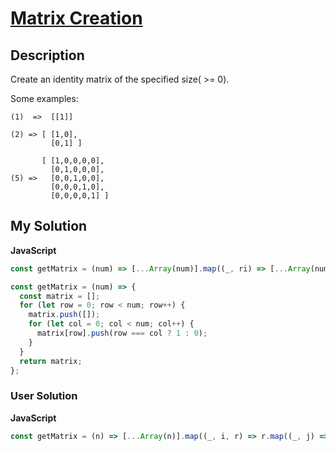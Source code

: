 # [Matrix Creation](https://www.codewars.com/kata/5a34da5dee1aae516d00004a)

## Description

Create an identity matrix of the specified size( >= 0).

Some examples:

```
(1)  =>  [[1]]

(2) => [ [1,0],
         [0,1] ]

       [ [1,0,0,0,0],
         [0,1,0,0,0],
(5) =>   [0,0,1,0,0],
         [0,0,0,1,0],
         [0,0,0,0,1] ]
```

## My Solution

**JavaScript**

```js
const getMatrix = (num) => [...Array(num)].map((_, ri) => [...Array(num)].map((_, ci) => (ri === ci ? 1 : 0)));
```

```js
const getMatrix = (num) => {
  const matrix = [];
  for (let row = 0; row < num; row++) {
    matrix.push([]);
    for (let col = 0; col < num; col++) {
      matrix[row].push(row === col ? 1 : 0);
    }
  }
  return matrix;
};
```

### User Solution

**JavaScript**

```js
const getMatrix = (n) => [...Array(n)].map((_, i, r) => r.map((_, j) => (i == j) | 0));
```

